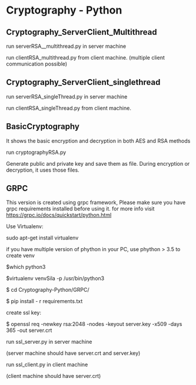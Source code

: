 # Cryptography - Python

## Cryptography_ServerClient_Multithread
run serverRSA__multithread.py in server machine

run clientRSA_multithread.py from client machine. (multiple client communication possible)


## Cryptography_ServerClient_singlethread
run serverRSA_singleThread.py in server machine

run clientRSA_singleThread.py from client machine. 

## BasicCryptography
It shows the basic encryption and decryption in both AES and RSA methods

run cryptographyRSA.py

Generate public and private key and save them as file. During encryption or decryption, it uses those files.

## GRPC

This version is created using grpc framework, Please make sure you have grpc requirements installed before using it. for more info visit https://grpc.io/docs/quickstart/python.html

Use Virtualenv: 

sudo apt-get install virtualenv

if you have multiple version of phython in your PC, use phython > 3.5 to create venv

 $which python3
 
 $virtualenv venvSila -p /usr/bin/python3
 
 $ cd Cryptography-Python/GRPC/
 
 $ pip install - r requirements.txt


create ssl key:

$ openssl req -newkey rsa:2048 -nodes -keyout server.key -x509 -days 365 -out server.crt

run ssl_server.py in server machine

(server machine should have server.crt and server.key)

run ssl_client.py in client machine

(client machine should  have server.crt)


